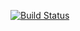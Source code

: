 [![Build Status](https://travis-ci.org/aa947/web-scraping---get-all-businesses-data-in-any-city.svg?branch=master)](https://travis-ci.org/aa947/web-scraping---get-all-businesses-data-in-any-city)